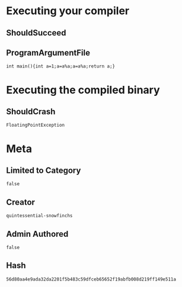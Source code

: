 # Executing your compiler

## ShouldSucceed

## ProgramArgumentFile

```
int main(){int a=1;a=a%a;a=a%a;return a;}
```

# Executing the compiled binary

## ShouldCrash

```
FloatingPointException
```

# Meta

## Limited to Category

```
false
```

## Creator

```
quintessential-snowfinchs
```

## Admin Authored

```
false
```

## Hash

```
56d80aa4e9ada32da2201f5b483c59dfceb65652f19abfb008d219ff149e511a
```
